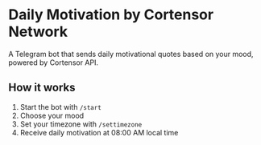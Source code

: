 # Daily Motivation by Cortensor Network

A Telegram bot that sends daily motivational quotes based on your mood, powered by Cortensor API.

## How it works
1. Start the bot with `/start`
2. Choose your mood
3. Set your timezone with `/settimezone`
4. Receive daily motivation at 08:00 AM local time
